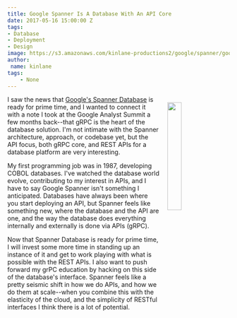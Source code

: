 ```yaml
---
title: Google Spanner Is A Database With An API Core
date: 2017-05-16 15:00:00 Z
tags:
- Database
- Deployment
- Design
image: https://s3.amazonaws.com/kinlane-productions2/google/spanner/google-spanner.png
author:
 name: kinlane
tags:
    - None
---
```

<p><img style="padding: 15px;" src="https://s3.amazonaws.com/kinlane-productions2/google/spanner/google-spanner.png" align="right" width="25%" /></p>

I saw the news that [Google's Spanner Database](https://cloud.google.com/spanner/) is ready for prime time, and I wanted to connect it with a note I took at the Google Analyst Summit a few months back--that gRPC is the heart of the database solution. I'm not intimate with the Spanner architecture, approach, or codebase yet, but the API focus, both gRPC core, and REST APIs for a database platform are very interesting.

My first programming job was in 1987, developing COBOL databases. I've watched the database world evolve, contributing to my interest in APIs, and I have to say Google Spanner isn't something I anticipated. Databases have always been where you start deploying an API, but Spanner feels like something new, where the database and the API are one, and the way the database does everything internally and externally is done via APIs (gRPC). 

Now that Spanner Database is ready for prime time, I will invest some more time in standing up an instance of it and get to work playing with what is possible with the REST APIs. I also want to push forward my grPC education by hacking on this side of the database's interface. Spanner feels like a pretty seismic shift in how we do APIs, and how we do them at scale--when you combine this with the elasticity of the cloud, and the simplicity of RESTful interfaces I think there is a lot of potential.